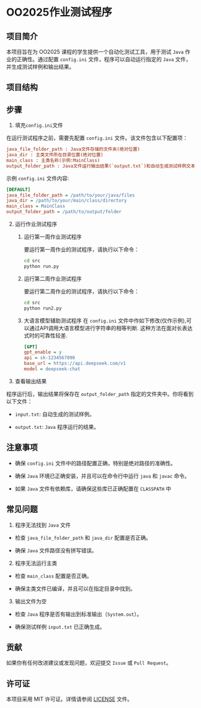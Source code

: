 # OO2025作业测试程序

## 项目简介

本项目旨在为 OO2025 课程的学生提供一个自动化测试工具，用于测试 `Java` 作业的正确性。通过配置 `config.ini` 文件，程序可以自动运行指定的 `Java` 文件，并生成测试样例和输出结果。

## 项目结构

## 步骤

1. 填充`config.ini`文件

在运行测试程序之前，需要先配置 `config.ini` 文件。该文件包含以下配置项：
```ini
java_file_folder_path : Java文件存储的文件夹(绝对位置)
java_dir : 主类文件所在目录位置(绝对位置)
main_class : 主类名称(示例:MainClass)
output_folder_path : Java文件运行输出结果(`output.txt`)和自动生成测试样例文本(`input.txt`)所在文件夹位置(绝对位置)
```
 
示例 `config.ini` 文件内容:

```ini
[DEFAULT]
java_file_folder_path = /path/to/your/java/files
java_dir = /path/to/your/main/class/directory
main_class = MainClass
output_folder_path = /path/to/output/folder
```
2. 运行作业测试程序
   1.  运行第一周作业测试程序

        要运行第一周作业的测试程序，请执行以下命令：
        
          ``` bash
        cd src
        python run.py
          ```

   2. 运行第二周作业测试程序

        要运行第二周作业的测试程序，请执行以下命令：

        ``` bash
        cd src
        python run2.py
        ```
      
   3. 大语言模型辅助测试程序
        在 `config.ini` 文件中作如下修改(仅作示例),可以通过API调用大语言模型进行字符串的相等判断. 这种方法在面对长表达式时的可靠性较差.
      ```ini
      [GPT]
      gpt_enable = y
      api = sk-1234567890
      base_url = https://api.deepseek.com/v1
      model = deepseek-chat
      ```
      
3. 查看输出结果

程序运行后，输出结果将保存在 `output_folder_path` 指定的文件夹中。你将看到以下文件：

- `input.txt`: 自动生成的测试样例。

- `output.txt`: `Java` 程序运行的结果。

## 注意事项

- 确保 `config.ini` 文件中的路径配置正确，特别是绝对路径的准确性。

- 确保 `Java` 环境已正确安装，并且可以在命令行中运行 `java` 和 `javac` 命令。

- 如果 `Java` 文件有依赖库，请确保这些库已正确配置在 `CLASSPATH` 中

## 常见问题

   1. 程序无法找到 `Java` 文件
   
   - 检查 `java_file_folder_path` 和 `java_dir` 配置是否正确。
   
   - 确保 `Java` 文件路径没有拼写错误。

   2. 程序无法运行主类
   
   - 检查 `main_class` 配置是否正确。

   - 确保主类文件已编译，并且可以在指定目录中找到。

   3. 输出文件为空
   
   - 检查 `Java` 程序是否有输出到标准输出（`System.out`）。
   
   - 确保测试样例 `input.txt` 已正确生成。

## 贡献

如果你有任何改进建议或发现问题，欢迎提交 `Issue` 或 `Pull Request`。

## 许可证

本项目采用 MIT 许可证。详情请参阅 [LICENSE](https://github.com/meteor041/OO_2025_judge/blob/main/LICENSE) 文件。
